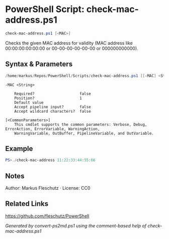 # PowerShell Script: check-mac-address.ps1
```powershell
check-mac-address.ps1 [<MAC>]
```

Checks the given MAC address for validity (MAC address like 00:00:00:00:00:00 or 00-00-00-00-00-00 or 000000000000).

## Syntax & Parameters
```powershell
/home/markus/Repos/PowerShell/Scripts/check-mac-address.ps1 [[-MAC] <String>] [<CommonParameters>]
```

```
-MAC <String>
    
    Required?                    false
    Position?                    1
    Default value                
    Accept pipeline input?       false
    Accept wildcard characters?  false
```

```
[<CommonParameters>]
    This cmdlet supports the common parameters: Verbose, Debug, ErrorAction, ErrorVariable, WarningAction, 
    WarningVariable, OutBuffer, PipelineVariable, and OutVariable.
```

## Example
```powershell
PS>./check-mac-address 11:22:33:44:55:66
```


## Notes
Author: Markus Fleschutz · License: CC0

## Related Links
https://github.com/fleschutz/PowerShell

*Generated by convert-ps2md.ps1 using the comment-based help of check-mac-address.ps1*
